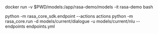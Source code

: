 

docker run -v $PWD/models:/app/rasa-demo/models -it rasa-demo bash

python -m rasa_core_sdk.endpoint --actions actions
python -m rasa_core.run -d models/current/dialogue -u models/current/nlu --endpoints endpoints.yml
